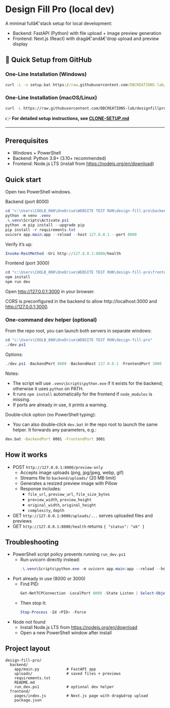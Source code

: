 # Design Fill Pro (local dev)

A minimal fullâ€'stack setup for local development:
- Backend: FastAPI (Python) with file upload + image preview generation
- Frontend: Next.js (React) with dragâ€'andâ€'drop upload and preview display

## 🚀 **Quick Setup from GitHub**

### **One-Line Installation (Windows)**
```cmd
curl -L -o setup.bat https://raw.githubusercontent.com/DBCREATIONS-lab/designfillpro/main/setup-github-clone.bat && setup.bat
```

### **One-Line Installation (macOS/Linux)**
```bash
curl -L https://raw.githubusercontent.com/DBCREATIONS-lab/designfillpro/main/setup-github-clone.sh | bash
```

👉 **For detailed setup instructions, see [CLONE-SETUP.md](CLONE-SETUP.md)**

---

## Prerequisites

- Windows + PowerShell
- Backend: Python 3.8+ (3.10+ recommended)
- Frontend: Node.js LTS (install from https://nodejs.org/en/download)

## Quick start

Open two PowerShell windows.

Backend (port 8000)

```powershell
cd "c:\Users\COOLB_000\OneDrive\WEBSITE TEST RUN\design-fill-pro\backend"
python -m venv .venv
.\.venv\Scripts\Activate.ps1
python -m pip install --upgrade pip
pip install -r requirements.txt
uvicorn app.main:app --reload --host 127.0.0.1 --port 8000
```

Verify it’s up:

```powershell
Invoke-RestMethod -Uri http://127.0.0.1:8000/health
```

Frontend (port 3000)

```powershell
cd "c:\Users\COOLB_000\OneDrive\WEBSITE TEST RUN\design-fill-pro\frontend"
npm install
npm run dev
```

Open http://127.0.0.1:3000 in your browser.

CORS is preconfigured in the backend to allow http://localhost:3000 and http://127.0.0.1:3000.

### One-command dev helper (optional)

From the repo root, you can launch both servers in separate windows:

```powershell
cd "c:\Users\COOLB_000\OneDrive\WEBSITE TEST RUN\design-fill-pro"
./dev.ps1
```

Options:

```powershell
./dev.ps1 -BackendPort 8000 -BackendHost 127.0.0.1 -FrontendPort 3000
```

Notes:
- The script will use `.venv\Scripts\python.exe` if it exists for the backend; otherwise it uses `python` on PATH.
- It runs `npm install` automatically for the frontend if `node_modules` is missing.
- If ports are already in use, it prints a warning.

Double‑click option (no PowerShell typing):

- You can also double‑click `dev.bat` in the repo root to launch the same helper. It forwards any parameters, e.g.:

```bat
dev.bat -BackendPort 8001 -FrontendPort 3001
```

## How it works

- POST `http://127.0.0.1:8000/preview-only`
  - Accepts image uploads (png, jpg/jpeg, webp, gif)
  - Streams file to `backend/uploads/` (20 MB limit)
  - Generates a resized preview image with Pillow
  - Response includes:
    - `file_url`, `preview_url`, `file_size_bytes`
    - `preview_width`, `preview_height`
    - `original_width`, `original_height`
    - `complexity`, `depth`
- GET `http://127.0.0.1:8000/uploads/...` serves uploaded files and previews
- GET `http://127.0.0.1:8000/health` returns `{ "status": "ok" }`

## Troubleshooting

- PowerShell script policy prevents running `run_dev.ps1`
  - Run uvicorn directly instead:
    ```powershell
    .\.venv\Scripts\python.exe -m uvicorn app.main:app --reload --host 127.0.0.1 --port 8000
    ```
- Port already in use (8000 or 3000)
  - Find PID:
    ```powershell
    Get-NetTCPConnection -LocalPort 8000 -State Listen | Select-Object -ExpandProperty OwningProcess
    ```
  - Then stop it:
    ```powershell
    Stop-Process -Id <PID> -Force
    ```
- Node not found
  - Install Node.js LTS from https://nodejs.org/en/download
  - Open a new PowerShell window after install

## Project layout

```
design-fill-pro/
  backend/
    app/main.py            # FastAPI app
    uploads/               # saved files + previews
    requirements.txt
    README.md
    run_dev.ps1            # optional dev helper
  frontend/
    pages/index.js         # Next.js page with drag&drop upload
    package.json
```
